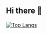 ## Hi there 👋
[![Top Langs](https://github-readme-stats.vercel.app/api/top-langs/?username=zhixuan1998)](https://github.com/zhixuan1998/github-readme-stats)

<!--
**zhixuan1998/zhixuan1998** is a ✨ _special_ ✨ repository because its `README.md` (this file) appears on your GitHub profile.

Here are some ideas to get you started:

- 🔭 I’m currently working on ...
- 🌱 I’m currently learning ...
- 👯 I’m looking to collaborate on ...
- 🤔 I’m looking for help with ...
- 💬 Ask me about ...
- 📫 How to reach me: ...
- 😄 Pronouns: ...
- ⚡ Fun fact: ...
-->
